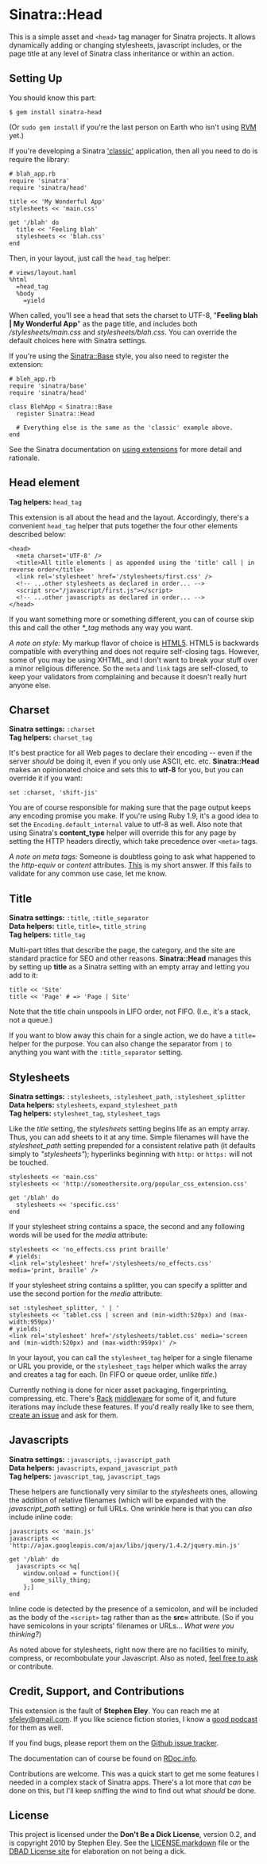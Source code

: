Sinatra::Head
=============
             
This is a simple asset and `<head>` tag manager for Sinatra projects.  It allows dynamically adding or 
changing stylesheets, javascript includes, or the page title at any level of Sinatra class inheritance 
or within an action.

Setting Up
----------
You should know this part:
    
    $ gem install sinatra-head

(Or `sudo gem install` if you're the last person on Earth who isn't using [RVM][1] yet.)

If you're developing a Sinatra ['classic'][2] application, then all you need to do is require the library:

    # blah_app.rb
    require 'sinatra'
    require 'sinatra/head'
    
    title << 'My Wonderful App'
    stylesheets << 'main.css'
      
    get '/blah' do
      title << 'Feeling blah'
      stylesheets << 'blah.css'
    end
    
Then, in your layout, just call the `head_tag` helper:

    # views/layout.haml
    %html
      =head_tag
      %body
        =yield

When called, you'll see a head that sets the charset to UTF-8, "**Feeling blah | My Wonderful App**" as the page title, and 
includes both */stylesheets/main.css* and *stylesheets/blah.css*.  You can override the default choices here with Sinatra settings.

If you're using the [Sinatra::Base][2] style, you also need to register the extension:

    # bleh_app.rb
    require 'sinatra/base'
    require 'sinatra/head'
    
    class BlehApp < Sinatra::Base
      register Sinatra::Head
      
      # Everything else is the same as the 'classic' example above.
    end
    
See the Sinatra documentation on [using extensions][3] for more detail and rationale.

Head element
------------
**Tag helpers:** `head_tag`

This extension is all about the head and the layout.  Accordingly, there's a convenient `head_tag` helper that puts together the four other elements described below:

    <head>
      <meta charset='UTF-8' />
      <title>All title elements | as appended using the 'title' call | in reverse order</title>
      <link rel='stylesheet' href='/stylesheets/first.css' />
      <!-- ...other stylesheets as declared in order... -->
      <script src="/javascript/first.js"></script>
      <!-- ...other javascripts as declared in order... -->
    </head>
    
If you want something more or something different, you can of course skip this and call the other _*\_tag_ methods any way you want.

*A note on style:* My markup flavor of choice is [HTML5][4]. HTML5 is backwards compatible with everything and does not require self-closing tags. However, some of you may be using XHTML, and I don't want to break your stuff over a minor religious difference. So the `meta` and `link` tags are self-closed, to keep your validators from complaining and because it doesn't really hurt anyone else.

Charset
-------
**Sinatra settings:** `:charset`  
**Tag helpers:** `charset_tag`

It's best practice for all Web pages to declare their encoding -- even if the server _should_ be doing it, even if you only use ASCII, etc. etc. **Sinatra::Head** makes an opinionated choice and sets this to **utf-8** for you, but you can override it if you want:

    set :charset, 'shift-jis'

You are of course responsible for making sure that the page output keeps any encoding promise you make.  If you're using Ruby 1.9, it's a good idea to set the `Encoding.default_internal` value to utf-8 as well.  Also note that using Sinatra's **content_type** helper will override this for any page by setting the HTTP headers directly, which take precedence over `<meta>` tags.

*A note on meta tags:* Someone is doubtless going to ask what happened to the _http-equiv_ or _content_ attributes. [This][5] is my short answer. If this fails to validate for any common use case, let me know.

Title
-----
**Sinatra settings:** `:title`, `:title_separator`  
**Data helpers:** `title`, `title=`, `title_string`  
**Tag helpers:** `title_tag`

Multi-part titles that describe the page, the category, and the site are standard practice for SEO and other reasons. **Sinatra::Head** manages this by setting up **title** as a Sinatra setting with an empty array and letting you add to it:

    title << 'Site'
    title << 'Page' # => 'Page | Site'

Note that the title chain unspools in LIFO order, not FIFO.  (I.e., it's a stack, not a queue.)

If you want to blow away this chain for a single action, we do have a `title=` helper for the purpose. You can also change the separator from ` | ` to anything you want with the `:title_separator` setting.

Stylesheets
-----------
**Sinatra settings:** `:stylesheets`, `:stylesheet_path`, `:stylesheet_splitter` 
**Data helpers:** `stylesheets`, `expand_stylesheet_path`  
**Tag helpers:** `stylesheet_tag`, `stylesheet_tags`

Like the _title_ setting, the _stylesheets_ setting begins life as an empty array.  Thus, you can add sheets to it at any time.  Simple filenames will have the *stylesheet_path* setting prepended for a consistent relative path (it defaults simply to _"stylesheets"_); hyperlinks beginning with `http:` or `https:` will not be touched.

    stylesheets << 'main.css'
    stylesheets << 'http://someothersite.org/popular_css_extension.css'
    
    get '/blah' do
      stylesheets << 'specific.css'
    end

If your stylesheet string contains a space, the second and any following words will be used for the _media_ attribute:

    stylesheets << 'no_effects.css print braille'
    # yields:
    <link rel='stylesheet' href='/stylesheets/no_effects.css' media='print, braille' />
    
If your stylesheet string contains a splitter, you can specify a splitter and use the second portion for the _media_ attribute:

    set :stylesheet_splitter, ' | '
    stylesheets << 'tablet.css | screen and (min-width:520px) and (max-width:959px)'
    # yields:
    <link rel='stylesheet' href='/stylesheets/tablet.css' media='screen and (min-width:520px) and (max-width:959px)' />
    
In your layout, you can call the `stylesheet_tag` helper for a single filename or URL you provide, or the `stylesheet_tags` helper which walks the array and creates a tag for each.  (In FIFO or queue order, unlike _title._)

Currently nothing is done for nicer asset packaging, fingerprinting, compressing, etc. There's [Rack][10] [middleware][9] for some of it, and future iterations may include these features. If you'd really really like to see them, [create an issue][7] and ask for them.

Javascripts
-----------
**Sinatra settings:** `:javascripts`, `:javascript_path`  
**Data helpers:** `javascripts`, `expand_javascript_path`  
**Tag helpers:** `javascript_tag`, `javascript_tags`

These helpers are functionally very similar to the _stylesheets_ ones, allowing the addition of relative filenames (which will be expanded with the *javascript_path* setting) or full URLs.  One wrinkle here is that you can _also_ include inline code:

    javascripts << 'main.js'
    javascripts << 'http://ajax.googleapis.com/ajax/libs/jquery/1.4.2/jquery.min.js'
    
    get '/blah' do
      javascripts << %q[
        window.onload = function(){
          some_silly_thing;
        };]
    end

Inline code is detected by the presence of a semicolon, and will be included as the body of the `<script>` tag rather than as the **src=** attribute.  (So if you have semicolons in your scripts' filenames or URLs...  _What were you thinking?_)

As noted above for stylesheets, right now there are no facilities to minify, compress, or recombobulate your Javascript. Also as noted, [feel free to ask][7] or contribute.

Credit, Support, and Contributions
----------------------------------
This extension is the fault of **Stephen Eley**. You can reach me at <sfeley@gmail.com>. If you like science fiction stories, I know a [good podcast][6] for them as well.

If you find bugs, please report them on the [Github issue tracker][7]. 

The documentation can of course be found on [RDoc.info][8].

Contributions are welcome. This was a quick start to get me some features I needed in a complex stack of Sinatra apps. There's a lot more that _can_ be done on this, but I'll keep sniffing the wind to find out what _should_ be done.

License
-------
This project is licensed under the **Don't Be a Dick License**, version 0.2, and is copyright 2010 by Stephen Eley. See the [LICENSE.markdown][11] file or the [DBAD License site][12] for elaboration on not being a dick.


[1]: http://rvm.beginrescueend.com
[2]: https://sinatra.lighthouseapp.com/projects/9779/tickets/240-sinatrabase-vs-sinatradefault-vs-sinatraapplication
[3]: http://www.sinatrarb.com/extensions-wild.html
[4]: http://diveintohtml5.org/semantics.html
[5]: http://diveintohtml5.org/semantics.html#encoding
[6]: http://escapepod.org
[7]: http://github.com/SFEley/sinatra-head/issues
[8]: http://rdoc.info/projects/SFEley/sinatra-head
[9]: http://coderack.org/users/chriskottom/middlewares/66-rackdomainsprinkler
[10]: http://rack.rubyforge.org/doc/Rack/Static.html
[11]: http://github.com/SFEley/sinatra-head/blob/master/LICENSE.markdown
[12]: http://dbad-license.org
